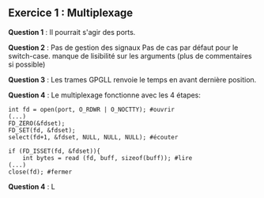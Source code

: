 ## Exercice 1 : Multiplexage

**Question 1** : Il pourrait s'agir des ports.

**Question 2** : Pas de gestion des signaux
Pas de cas par défaut pour le switch-case.
manque de lisibilité sur les arguments (plus de commentaires si possible)

**Question 3** : Les trames GPGLL renvoie le temps en avant dernière position.

**Question 4** : Le multiplexage fonctionne avec les 4 étapes:
````
int fd = open(port, O_RDWR | O_NOCTTY); #ouvrir
(...)
FD_ZERO(&fdset);
FD_SET(fd, &fdset);
select(fd+1, &fdset, NULL, NULL, NULL); #écouter

if (FD_ISSET(fd, &fdset)){
    int bytes = read (fd, buff, sizeof(buff)); #lire
(...)
close(fd); #fermer
````
**Question 4** : L
